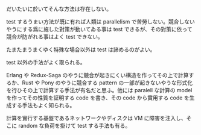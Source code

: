 <!--
{"id":"26006613457771530","title":"parallel に變更・參照される resource が競合せず整合性を保つ事を試驗する","categories":["Programming"],"draft":"no"}
-->

だいたいに於いてそんな方法は存在しない。

test するうまい方法が既に有れば人類は parallelism で苦勞しない。競合しないやうにする爲に施した對策が動いてゐる事は test できるが、その對策に依って競合が防がれる事はよく test できない。

たまたまうまくゆく特殊な場合以外は test は諦めるのがよい。

test 以外の手法がよく取られる。

Erlang や Redux-Saga のやうに競合が起きにくい構造を作ってその上で計算するか、Rust や Pony のやうに競合する pattern の一部が起きないやうな形式化を行ひその上で計算する手法が有名だと思ふ。他には paralell な計算の model を作ってその性質を証明する code を書き、その code から實用する code を生成する手法もよく知られる。

計算を實行する基盤であるネットワークやディスクは VM に障害を注入し、そこに random な負荷を掛けて test する手法も有る。
